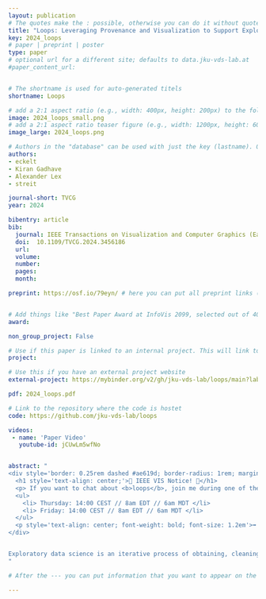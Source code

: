 ```yaml
---
layout: publication
# The quotes make the : possible, otherwise you can do it without quotes
title: "Loops: Leveraging Provenance and Visualization to Support Exploratory Data Analysis in Notebooks"
key: 2024_loops
# paper | preprint | poster
type: paper
# optional url for a different site; defaults to data.jku-vds-lab.at
#paper_content_url: 


# The shortname is used for auto-generated titels
shortname: Loops

# add a 2:1 aspect ratio (e.g., width: 400px, height: 200px) to the folder /assets/images/papers/
image: 2024_loops_small.png
# add a 2:1 aspect ratio teaser figure (e.g., width: 1200px, height: 600px) to the folder /assets/images/papers/
image_large: 2024_loops.png

# Authors in the "database" can be used with just the key (lastname). Others can be written properly.
authors:
- eckelt
- Kiran Gadhave
- Alexander Lex
- streit

journal-short: TVCG
year: 2024

bibentry: article
bib:
  journal: IEEE Transactions on Visualization and Computer Graphics (Early Access)
  doi:  10.1109/TVCG.2024.3456186
  url: 
  volume: 
  number: 
  pages: 
  month:

preprint: https://osf.io/79eyn/ # here you can put all preprint links (arxiv.org, osf.io,...)


# Add things like "Best Paper Award at InfoVis 2099, selected out of 4000 submissions"
award:

non_group_project: False

# Use if this paper is linked to an internal project. This will link to the project site
project: 

# Use this if you have an external project website
external-project: https://mybinder.org/v2/gh/jku-vds-lab/loops/main?labpath=notebooks

pdf: 2024_loops.pdf

# Link to the repository where the code is hostet
code: https://github.com/jku-vds-lab/loops

videos:
 - name: 'Paper Video'
   youtube-id: jCUwLm5wfNo


abstract: "
<div style='border: 0.25rem dashed #ae619d; border-radius: 1rem; margin: 2rem 5rem; padding: 1rem'>
  <h1 style='text-align: center;'>🌴 IEEE VIS Notice! 🐊</h1>
  <p> If you want to chat about <b>loops</b>, join me during one of the coffee breaks:</p>
  <ul>
    <li> Thursday: 14:00 CEST // 8am EDT // 6am MDT </li>
    <li> Friday: 14:00 CEST // 8am EDT // 6am MDT </li>
  </ul>
  <p style='text-align: center; font-weight: bold; font-size: 1.2em'>➡️ <a href='https://jku.zoom.us/j/95360086865?pwd=OrslsMaWBbWvNiqem80YT4chyMVby8.1' >Zoom Meeting</a> ⬅️</p>
</div>


Exploratory data science is an iterative process of obtaining, cleaning, profiling, analyzing, and interpreting data. This cyclical way of working creates challenges within the linear structure of computational notebooks, leading to issues with code quality, recall, and reproducibility. To remedy this, we present Loops, a set of visual support techniques for iterative and exploratory data analysis in computational notebooks. Loops leverages provenance information to visualize the impact of changes made within a notebook. In visualizations of the notebook provenance, we trace the evolution of the notebook over time and highlight differences between versions. Loops visualizes the provenance of code, markdown, tables, visualizations, and images and their respective differences. Analysts can explore these differences in detail in a separate view. Loops not only makes the analysis process transparent but also supports analysts in their data science work by showing the effects of changes and facilitating comparison of multiple versions. We demonstrate our approach's utility and potential impact in two use cases and feedback from notebook users from various backgrounds. This paper and all supplemental materials are available at https://osf.io/79eyn.
"

# After the --- you can put information that you want to appear on the website using markdown formatting or HTML. A good example are acknowledgements, extra references, an erratum, etc.

---
```

